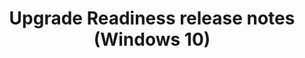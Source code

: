 ﻿---
title: Upgrade Readiness release notes (Windows 10)
description: Provides tips and limitations about Upgrade Readiness.
redirect_url: https://docs.microsoft.com/windows/deployment/upgrade-readiness-requirements#important-information-about-this-release
---